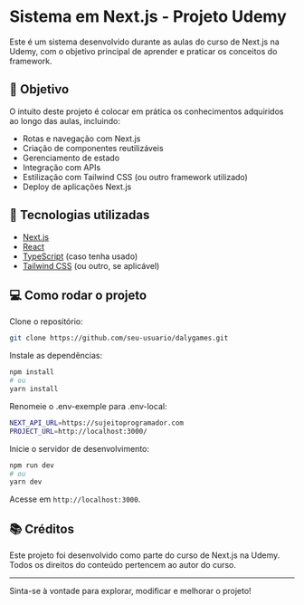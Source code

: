 # Sistema em Next.js - Projeto Udemy

Este é um sistema desenvolvido durante as aulas do curso de Next.js na Udemy, com o objetivo principal de aprender e praticar os conceitos do framework.

## 🧠 Objetivo

O intuito deste projeto é colocar em prática os conhecimentos adquiridos ao longo das aulas, incluindo:

- Rotas e navegação com Next.js
- Criação de componentes reutilizáveis
- Gerenciamento de estado
- Integração com APIs
- Estilização com Tailwind CSS (ou outro framework utilizado)
- Deploy de aplicações Next.js

## 🚀 Tecnologias utilizadas

- [Next.js](https://nextjs.org/)
- [React](https://reactjs.org/)
- [TypeScript](https://www.typescriptlang.org/) (caso tenha usado)
- [Tailwind CSS](https://tailwindcss.com/) (ou outro, se aplicável)

## 💻 Como rodar o projeto

Clone o repositório:

```bash
git clone https://github.com/seu-usuario/dalygames.git
```

Instale as dependências:

```bash
npm install
# ou
yarn install
```

Renomeie o .env-exemple para .env-local:
```bash
NEXT_API_URL=https://sujeitoprogramador.com
PROJECT_URL=http://localhost:3000/
```

Inicie o servidor de desenvolvimento:

```bash
npm run dev
# ou
yarn dev
```

Acesse em `http://localhost:3000`.

## 📚 Créditos

Este projeto foi desenvolvido como parte do curso de Next.js na Udemy. Todos os direitos do conteúdo pertencem ao autor do curso.

---

Sinta-se à vontade para explorar, modificar e melhorar o projeto!
